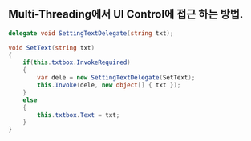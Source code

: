 ## Multi-Threading에서 UI Control에 접근 하는 방법.

```c#
delegate void SettingTextDelegate(string txt);	

void SetText(string txt)
{
    if(this.txtbox.InvokeRequired) 
    {
        var dele = new SettingTextDelegate(SetText);
        this.Invoke(dele, new object[] { txt });
    }
    else
    {
        this.txtbox.Text = txt;
    }
}

```

